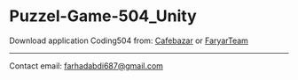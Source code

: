 # Puzzel-Game-504_Unity

 Download application Coding504 from:
 [Cafebazar](https://cafebazaar.ir/app/ir.FaryarTeam.Coding504)
 or
 [FaryarTeam](http://faryarteam.ir/Download/1399/Coding504.apk)
 
 ---------------------
 Contact email: farhadabdi687@gmail.com
